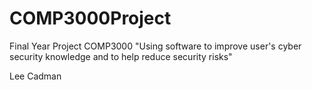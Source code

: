 # COMP3000Project
Final Year Project COMP3000 "Using software to improve user's cyber security knowledge and to help reduce security risks"

Lee Cadman
